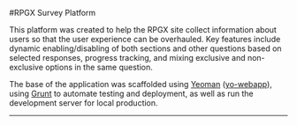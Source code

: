 #RPGX Survey Platform

This platform was created to help the RPGX site collect information about users so that the user
experience can be overhauled. Key features include dynamic enabling/disabling of both sections
and other questions based on selected responses, progress tracking, and mixing exclusive and
non-exclusive options in the same question.

The base of the application was scaffolded using [Yeoman](http://yeoman.io/)
([yo-webapp](https://github.com/yeoman/generator-webapp)), using [Grunt](http://gruntjs.com/)
to automate testing and deployment, as well as run the development server for local production.

-----


